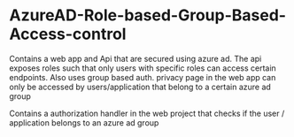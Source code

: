 # AzureAD-Role-based-Group-Based-Access-control
Contains a web app and Api that are secured using azure ad. 
The api exposes roles such that only users with specific roles can access certain endpoints. 
Also uses group based auth. privacy page in the web app can only be accessed by users/application that belong to a certain azure ad group

Contains a authorization handler in the web project that checks if the user / application belongs to an azure ad group
